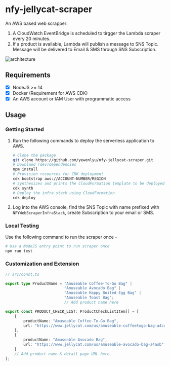 # nfy-jellycat-scraper
An AWS based web scrapper:
1. A CloudWatch EventBridge is scheduled to tirgger the Lambda scraper every 20 minutes.
2. If a product is available, Lambda will publish a message to SNS Topic. Message will be delivered to Email & SMS through SNS Subscription.

![architecture](https://user-images.githubusercontent.com/46354696/205776695-d100cda6-4f7f-48e2-b7b0-57656d82904e.png)

## Requirements
- [x] NodeJS >= 14
- [x] Docker (Requirement for AWS CDK)
- [x] An AWS account or IAM User with programmatic access

## Usage

### Getting Started

1. Run the following commands to deploy the serverless application to AWS. 

    ```sh
    # Clone the package
    git clone https://github.com/yewenlyu/nfy-jellycat-scraper.git
    # Downlaod (dev)dependencies
    npm install
    # Provision resources for CDK deployment
    cdk bootstrap aws://ACCOUNT-NUMBER/REGION
    # Synthesizes and prints the CloudFormation template to be deployed
    cdk synth
    # Deploy the infra stack using CloudFormation
    cdk deploy
    ```

2. Log into the AWS console, find the SNS Topic with name prefixed with `NFYWebScraperInfraStack`, create Subscription to your email or SMS.

### Local Testing

Use the following command to run the scraper once - 
```sh
# Use a NodeJS entry point to run scraper once
npm run test
``` 

### Customization and Extension

```TypeScript
// src/const.ts

export type ProductName = "Amuseable Coffee-To-Go Bag" |
                          "Amuseable Avocado Bag" |
                          "Amuseable Happy Boiled Egg Bag" |
                          "Amuseable Toast Bag";
                          // Add product name here

export const PRODUCT_CHECK_LIST: ProductCheckListItem[] = [
    {
        productName: "Amuseable Coffee-To-Go Bag",
        url: "https://www.jellycat.com/us/amuseable-coffeetogo-bag-a4cofb/"
    },
    {
        productName: "Amuseable Avocado Bag",
        url: "https://www.jellycat.com/us/amuseable-avocado-bag-a4asb"
    }
    // Add product name & detail page URL here
];
```
